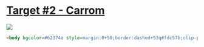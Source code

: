# [Target #2 - Carrom](https://cssbattle.dev/play/2)

![](https://cssbattle.dev/targets/2.png)

```HTML
<body bgcolor=#62374e style=margin:0+50;border:dashed+53q#fdc57b;clip-path:inset(53q+0>
```